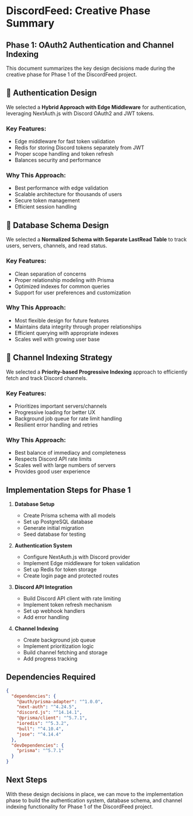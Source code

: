 # DiscordFeed: Creative Phase Summary

## Phase 1: OAuth2 Authentication and Channel Indexing

This document summarizes the key design decisions made during the creative phase for Phase 1 of the DiscordFeed project.

## 🎨 Authentication Design

We selected a **Hybrid Approach with Edge Middleware** for authentication, leveraging NextAuth.js with Discord OAuth2 and JWT tokens.

### Key Features:

- Edge middleware for fast token validation
- Redis for storing Discord tokens separately from JWT
- Proper scope handling and token refresh
- Balances security and performance

### Why This Approach:

- Best performance with edge validation
- Scalable architecture for thousands of users
- Secure token management
- Efficient session handling

## 🎨 Database Schema Design

We selected a **Normalized Schema with Separate LastRead Table** to track users, servers, channels, and read status.

### Key Features:

- Clean separation of concerns
- Proper relationship modeling with Prisma
- Optimized indexes for common queries
- Support for user preferences and customization

### Why This Approach:

- Most flexible design for future features
- Maintains data integrity through proper relationships
- Efficient querying with appropriate indexes
- Scales well with growing user base

## 🎨 Channel Indexing Strategy

We selected a **Priority-based Progressive Indexing** approach to efficiently fetch and track Discord channels.

### Key Features:

- Prioritizes important servers/channels
- Progressive loading for better UX
- Background job queue for rate limit handling
- Resilient error handling and retries

### Why This Approach:

- Best balance of immediacy and completeness
- Respects Discord API rate limits
- Scales well with large numbers of servers
- Provides good user experience

## Implementation Steps for Phase 1

1. **Database Setup**

   - Create Prisma schema with all models
   - Set up PostgreSQL database
   - Generate initial migration
   - Seed database for testing

2. **Authentication System**

   - Configure NextAuth.js with Discord provider
   - Implement Edge middleware for token validation
   - Set up Redis for token storage
   - Create login page and protected routes

3. **Discord API Integration**

   - Build Discord API client with rate limiting
   - Implement token refresh mechanism
   - Set up webhook handlers
   - Add error handling

4. **Channel Indexing**
   - Create background job queue
   - Implement prioritization logic
   - Build channel fetching and storage
   - Add progress tracking

## Dependencies Required

```json
{
  "dependencies": {
    "@auth/prisma-adapter": "^1.0.0",
    "next-auth": "^4.24.5",
    "discord.js": "^14.14.1",
    "@prisma/client": "^5.7.1",
    "ioredis": "^5.3.2",
    "bull": "^4.10.4",
    "jose": "^4.14.4"
  },
  "devDependencies": {
    "prisma": "^5.7.1"
  }
}
```

## Next Steps

With these design decisions in place, we can move to the implementation phase to build the authentication system, database schema, and channel indexing functionality for Phase 1 of the DiscordFeed project.
